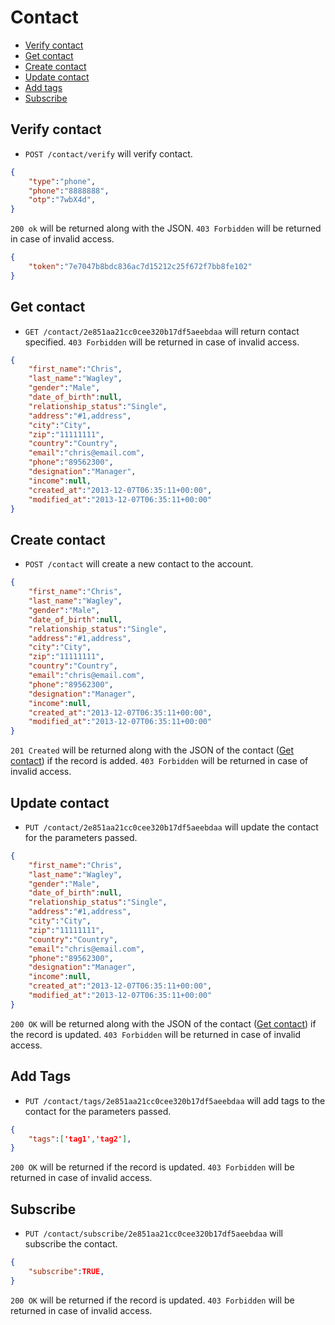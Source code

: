 Contact
====================

* [Verify contact](#verify-contact)
* [Get contact](#get-contact)
* [Create contact](#create-contact)
* [Update contact](#update-contact)
* [Add tags](#add-tags)
* [Subscribe](#subscribe)



Verify contact
----------------

* `POST /contact/verify` will verify contact.

```json
{
    "type":"phone",
	"phone":"8888888",
	"otp":"7wbX4d",
}
```

`200 ok` will be returned along with the JSON. `403 Forbidden` will be returned in case of invalid access.

```json
{
	"token":"7e7047b8bdc836ac7d15212c25f672f7bb8fe102"
}
```

Get  contact
----------------

* `GET /contact/2e851aa21cc0cee320b17df5aeebdaa` will return contact specified. `403 Forbidden` will be returned in case of invalid access.

```json
{
	"first_name":"Chris",
	"last_name":"Wagley",
	"gender":"Male",
	"date_of_birth":null,
	"relationship_status":"Single",
	"address":"#1,address",
	"city":"City",
	"zip":"11111111",
	"country":"Country",
	"email":"chris@email.com",
	"phone":"89562300",
	"designation":"Manager",
	"income":null,
	"created_at":"2013-12-07T06:35:11+00:00",
	"modified_at":"2013-12-07T06:35:11+00:00"
}
```
Create contact
----------------

* `POST /contact` will create a new contact to the account.

```json
{
	"first_name":"Chris",
	"last_name":"Wagley",
	"gender":"Male",
	"date_of_birth":null,
	"relationship_status":"Single",
	"address":"#1,address",
	"city":"City",
	"zip":"11111111",
	"country":"Country",
	"email":"chris@email.com",
	"phone":"89562300",
	"designation":"Manager",
	"income":null,
	"created_at":"2013-12-07T06:35:11+00:00",
	"modified_at":"2013-12-07T06:35:11+00:00"
}
```

`201 Created` will be returned along with the JSON of the contact ([Get contact](#get-contact)) if the record is added. `403 Forbidden` will be returned in case of invalid access.


Update contact
----------------

* `PUT /contact/2e851aa21cc0cee320b17df5aeebdaa` will update the contact for the parameters passed.

```json
{
	"first_name":"Chris",
	"last_name":"Wagley",
	"gender":"Male",
	"date_of_birth":null,
	"relationship_status":"Single",
	"address":"#1,address",
	"city":"City",
	"zip":"11111111",
	"country":"Country",
	"email":"chris@email.com",
	"phone":"89562300",
	"designation":"Manager",
	"income":null,
	"created_at":"2013-12-07T06:35:11+00:00",
	"modified_at":"2013-12-07T06:35:11+00:00"
}
```
`200 OK` will be returned along with the JSON of the contact ([Get contact](#get-contact)) if the record is updated. `403 Forbidden` will be returned in case of invalid access.


Add Tags
----------------

* `PUT /contact/tags/2e851aa21cc0cee320b17df5aeebdaa` will add tags to the contact for the parameters passed.

```json
{
	"tags":['tag1','tag2'],
}
```
`200 OK` will be returned if the record is updated. `403 Forbidden` will be returned in case of invalid access.

Subscribe
----------------

* `PUT /contact/subscribe/2e851aa21cc0cee320b17df5aeebdaa` will subscribe the contact.

```json
{
	"subscribe":TRUE,
}
```
`200 OK` will be returned if the record is updated. `403 Forbidden` will be returned in case of invalid access.

